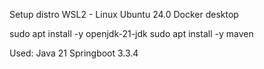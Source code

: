 Setup distro WSL2 - Linux Ubuntu 24.0
Docker desktop 



sudo apt install -y openjdk-21-jdk
sudo apt install -y maven


Used: Java 21
Springboot 3.3.4